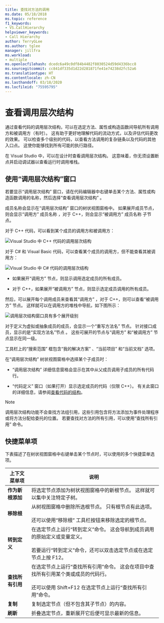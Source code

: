 ```yaml
---
title: 查找对方法的调用
ms.date: 05/18/2018
ms.topic: reference
f1_keywords:
- VS.CallHierarchy
helpviewer_keywords:
- Call Hierarchy
author: TerryGLee
ms.author: tglee
manager: jillfra
ms.workload:
- multiple
ms.openlocfilehash: dcedc6a49c0df84b4482f8030524d59d4336bcc8
ms.sourcegitcommit: cc841df335d1d22d281871fe41e74238d2fc52a6
ms.translationtype: HT
ms.contentlocale: zh-CN
ms.lasthandoff: 03/18/2020
ms.locfileid: "75595795"
---
```

# <a name="view-call-hierarchy"></a>查看调用层次结构

通过查看代码的调用层次结构，可以在选定方法、属性或构造函数间导航所有调用方和被调用方（有时）。 这有助于更好地理解代码的流动方式，以及评估代码更改的效果。 可以检查多个级别的代码，以查看方法调用的复杂链条以及代码的其他入口点。 这使你能够找到所有可能的执行路径。

在 Visual Studio 中，可以在设计时查看调用层次结构。 这意味着，你无须设置断点并启动调试器以查看运行时调用堆栈。

## <a name="use-the-call-hierarchy-window"></a>使用“调用层次结构”窗口

若要显示“调用层次结构”  窗口，请在代码编辑器中右键单击某个方法、属性或构造函数调用的名称，然后选择“查看调用层次结构”  。

成员名称会显示在“调用层次结构”  窗口的树状视图窗格中。 如果展开成员节点，则会显示“调用方”  成员名称  ，对于 C++，则会显示“被调用方”  成员名称  子节点。

对于 C++ 代码，可以看到某个成员的调用方和被调用方：

![Visual Studio 中 C++ 代码的调用层次结构](media/call-hierarchy-cpp.png)

对于 C# 和 Visual Basic 代码，可以查看某个成员的调用方，但不能查看其被调用方：

![Visual Studio 中 C# 代码的调用层次结构](media/call-hierarchy-csharp.png)

- 如果展开“调用方”  节点，则显示调用选定成员的所有成员。

- 对于 C++，如果展开“被调用方”  节点，则显示选定成员调用的所有成员。

然后，可以展开每个调用成员来查看其“调用方”  ，对于 C++，则可以查看“被调用方”  节点。 这样就可以在调用方的堆栈中导航，如下图所示：

![调用层次结构窗口具有多个展开级别](media/call-hierarchy-csharp-expanded.png)

对于定义为虚拟或抽象成员的成员，会显示一个“重写方法名”  节点。 针对接口成员，显示的是“实现方法名”节点  。 这些可展开的节点与“调用方”  和“被调用方”  节点显示在同一级。

工具栏上的“搜索范围”  框包含“我的解决方案”  、“当前项目”  和“当前文档”  选项。

在“调用层次结构”  树状视图窗格中选择某个子成员时：

- “调用层次结构”  详细信息窗格会显示在其中从父成员调用子成员的所有代码行。

- “代码定义”  窗口（如果打开）显示选定成员的代码（仅限 C++）。 有关此窗口的详细信息，请参阅[查看代码的结构](../../ide/viewing-the-structure-of-code.md)。

> [!NOTE]
>  调用层次结构功能不会查找方法组引用，这些引用包含将方法添加为事件处理程序或将方法分配给委托的位置。 若要查找对方法的所有引用，可以使用“查找所有引用”  命令。

## <a name="shortcut-menu-items"></a>快捷菜单项

下表描述了在树状视图窗格中右键单击某个节点时，可以使用的多个快捷菜单选项。

|上下文菜单项|说明|
| - |-----------------|
|**作为新根添加**|将选定节点添加为树状视图窗格中的新根节点。 这样就可以集中关注特定子树。|
|**移除根**|从树视图窗格中删除所选根节点。 只有根节点有此选项。<br /><br /> 还可以使用“移除根”  工具栏按钮来移除选定的根节点。|
|**转到定义**|在选定节点上运行“转到定义”命令。 这会导航到成员调用的原始定义或变量定义。<br /><br /> 若要运行“转到定义”命令，还可以双击选定节点或在选定节点上按 F12。|
|**查找所有引用**|在选定节点上运行“查找所有引用”命令。 这会在项目中查找所有引用某个类或成员的代码行。<br /><br /> 还可以使用 Shift+F12 在选定节点上运行“查找所有引用”命令。|
|**复制**|复制选定节点（但不包含其子节点）的内容。|
|**刷新**|折叠选定节点，重新展开它后便可显示最新的信息。|
